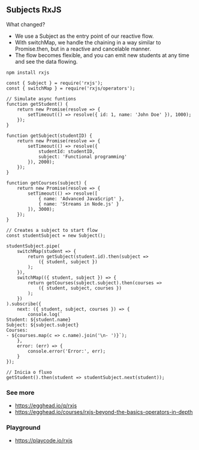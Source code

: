 ## Subjects RxJS

What changed?
- We use a Subject as the entry point of our reactive flow.
- With switchMap, we handle the chaining in a way similar to Promise.then, but in a reactive and cancelable manner.
- The flow becomes flexible, and you can emit new students at any time and see the data flowing.

```
npm install rxjs
```

```
const { Subject } = require('rxjs');
const { switchMap } = require('rxjs/operators');

// Simulate async funtions
function getStudent() {
    return new Promise(resolve => {
        setTimeout(() => resolve({ id: 1, name: 'John Doe' }), 1000);
    });
}

function getSubject(studentID) {
    return new Promise(resolve => {
        setTimeout(() => resolve({
            studentId: studentID,
            subject: 'Functional programming'
        }), 2000);
    });
}

function getCourses(subject) {
    return new Promise(resolve => {
        setTimeout(() => resolve([
            { name: 'Advanced JavaScript' },
            { name: 'Streams in Node.js' }
        ]), 3000);
    });
}

// Creates a subject to start flow 
const studentSubject = new Subject();

studentSubject.pipe(
    switchMap(student => {
        return getSubject(student.id).then(subject =>
            ({ student, subject })
        );
    }),
    switchMap(({ student, subject }) => {
        return getCourses(subject.subject).then(courses =>
            ({ student, subject, courses })
        );
    })
).subscribe({
    next: ({ student, subject, courses }) => {
        console.log(`
Student: ${student.name}
Subject: ${subject.subject}
Courses:
- ${courses.map(c => c.name).join('\n- ')}`);
    },
    error: (err) => {
        console.error('Error:', err);
    }
});

// Inicia o fluxo
getStudent().then(student => studentSubject.next(student));

```

### See more
- https://egghead.io/q/rxjs
- https://egghead.io/courses/rxjs-beyond-the-basics-operators-in-depth

### Playground
- https://playcode.io/rxjs